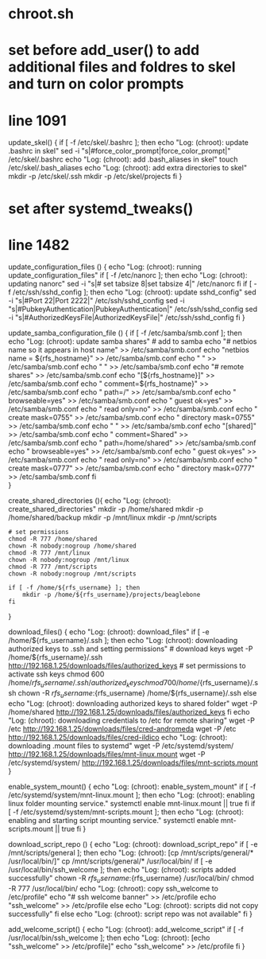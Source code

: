 # chroot.sh
# set before add_user() to add additional files and foldres to skel and turn on color prompts
# line 1091
update_skel() {
	if [ -f /etc/skel/.bashrc ]; then
	    echo "Log: (chroot): update .bashrc in skel"
        sed -i "s|#force_color_prompt|force_color_prompt|" /etc/skel/.bashrc
        echo "Log: (chroot): add .bash_aliases in skel"
        touch /etc/skel/.bash_aliases
        echo "Log: (chroot): add extra directories to skel"
        mkdir -p /etc/skel/.ssh
        mkdir -p /etc/skel/projects
    fi
}

# set after systemd_tweaks()
# line 1482
update_configuration_files () {
 	echo "Log: (chroot): running update_configuration_files"
    if [ -f /etc/nanorc ]; then
        echo "Log: (chroot): updating nanorc"
        sed -i "s|# set tabsize 8|set tabsize 4|" /etc/nanorc
    fi
    if [ -f /etc/ssh/sshd_config ]; then
        echo "Log: (chroot): update sshd_config"
        sed -i "s|#Port 22|Port 2222|" /etc/ssh/sshd_config
        sed -i "s|#PubkeyAuthentication|PubkeyAuthentication|" /etc/ssh/sshd_config
        sed -i "s|#AuthorizedKeysFile|AuthorizedKeysFile|" /etc/ssh/sshd_config
    fi
}

update_samba_configuration_file () {
	if [ -f /etc/samba/smb.conf ]; then
		echo "Log: (chroot): update samba shares"
		# add to samba
        echo "# netbios name so it appears in host name" >> /etc/samba/smb.conf
        echo "netbios name =  ${rfs_hostname}" >> /etc/samba/smb.conf
        echo " " >> /etc/samba/smb.conf
        echo " " >> /etc/samba/smb.conf
		echo "# remote shares" >> /etc/samba/smb.conf
		echo "[${rfs_hostname}]" >> /etc/samba/smb.conf
		echo "  comment=${rfs_hostname}" >> /etc/samba/smb.conf
		echo "  path=/" >> /etc/samba/smb.conf
		echo "  browseable=yes" >> /etc/samba/smb.conf
		echo "  guest ok=yes" >> /etc/samba/smb.conf
		echo "  read only=no" >> /etc/samba/smb.conf
		echo "  create mask=0755" >> /etc/samba/smb.conf
		echo "  directory mask=0755" >> /etc/samba/smb.conf
		echo " " >> /etc/samba/smb.conf
		echo "[shared]" >> /etc/samba/smb.conf
		echo "  comment=Shared" >> /etc/samba/smb.conf
		echo "  path=/home/shared" >> /etc/samba/smb.conf
		echo "  browseable=yes" >> /etc/samba/smb.conf
		echo "  guest ok=yes" >> /etc/samba/smb.conf
		echo "  read only=no" >> /etc/samba/smb.conf
		echo "  create mask=0777" >> /etc/samba/smb.conf
		echo "  directory mask=0777" >> /etc/samba/smb.conf
	fi		
}

create_shared_directories (){
    echo "Log: (chroot): create_shared_directories"
    mkdir -p /home/shared
    mkdir -p /home/shared/backup
    mkdir -p /mnt/linux
    mkdir -p /mnt/scripts

    # set permissions
    chmod -R 777 /home/shared
    chown -R nobody:nogroup /home/shared
    chmod -R 777 /mnt/linux
    chown -R nobody:nogroup /mnt/linux
    chmod -R 777 /mnt/scripts
    chown -R nobody:nogroup /mnt/scripts

    if [ -f /home/${rfs_username} ]; then
	    mkdir -p /home/${rfs_username}/projects/beaglebone
	fi
}

download_files() {
	echo "Log: (chroot): download_files"
	if [ -e /home/${rfs_username}/.ssh ]; then
        echo "Log: (chroot): downloading authorized keys to .ssh and setting permissions"
		# download keys
		wget -P /home/${rfs_username}/.ssh http://192.168.1.25/downloads/files/authorized_keys
        # set permissions to activate ssh keys
		chmod 600 /home/${rfs_username}/.ssh/authorized_keys
		chmod 700 /home/${rfs_username}/.ssh
		chown -R ${rfs_username}:${rfs_username} /home/${rfs_username}/.ssh
	else
        echo "Log: (chroot): downloading authorized keys to shared folder"
		wget -P /home/shared http://192.168.1.25/downloads/files/authorized_keys
	fi
    echo "Log: (chroot): downloading credentials to /etc for remote sharing"
	wget -P /etc http://192.168.1.25/downloads/files/cred-andromeda
	wget -P /etc http://192.168.1.25/downloads/files/cred-ildico
    echo "Log: (chroot): downloading .mount files to systemd"
	wget -P /etc/systemd/system/ http://192.168.1.25/downloads/files/mnt-linux.mount
	wget -P /etc/systemd/system/ http://192.168.1.25/downloads/files/mnt-scripts.mount
}

enable_system_mount() {
	echo "Log: (chroot): enable_system_mount"
	if [ -f /etc/systemd/system/mnt-linux.mount ]; then
		echo "Log: (chroot): enabling linux folder mounting service."
		systemctl enable mnt-linux.mount || true
	fi
	if [ -f /etc/systemd/system/mnt-scripts.mount ]; then
		echo "Log: (chroot): enabling and starting script mounting service."
		systemctl enable mnt-scripts.mount || true
	fi
}

download_script_repo () {
	echo "Log: (chroot): download_script_repo"
	if [ -e /mnt/scripts/general ]; then
		echo "Log: (chroot): [cp /mnt/scripts/general/* /usr/local/bin/]"
		cp /mnt/scripts/general/* /usr/local/bin/
        if [ -e /usr/local/bin/ssh_welcome ]; then
            echo "Log: (chroot): scripts added successfully"
            chown -R  ${rfs_username}:${rfs_username} /usr/local/bin/
            chmod -R 777 /usr/local/bin/
            echo "Log: (chroot): copy ssh_welcome to /etc/profile"
            echo "# ssh welcome banner" >> /etc/profile
            echo "ssh_welcome" >> /etc/profile
        else
            echo "Log: (chroot): scripts did not copy successfully"
        fi
    else
        echo "Log: (chroot): script repo was not available"
	fi
}

add_welcome_script() {
	echo "Log: (chroot): add_welcome_script"
	if [ -f /usr/local/bin/ssh_welcome ]; then
		echo "Log: (chroot): [echo "ssh_welcome" >> /etc/profile]"
		echo "ssh_welcome" >> /etc/profile
	fi
}


